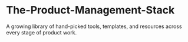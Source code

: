 # The-Product-Management-Stack
A growing library of hand-picked tools, templates, and resources across every stage of product work.
